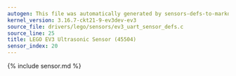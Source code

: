 ```yaml
---
autogen: This file was automatically generated by sensors-defs-to-markdown.py
kernel_version: 3.16.7-ckt21-9-ev3dev-ev3
source_file: drivers/lego/sensors/ev3_uart_sensor_defs.c
source_line: 25
title: LEGO EV3 Ultrasonic Sensor (45504)
sensor_index: 20
---
```


{% include sensor.md %}
